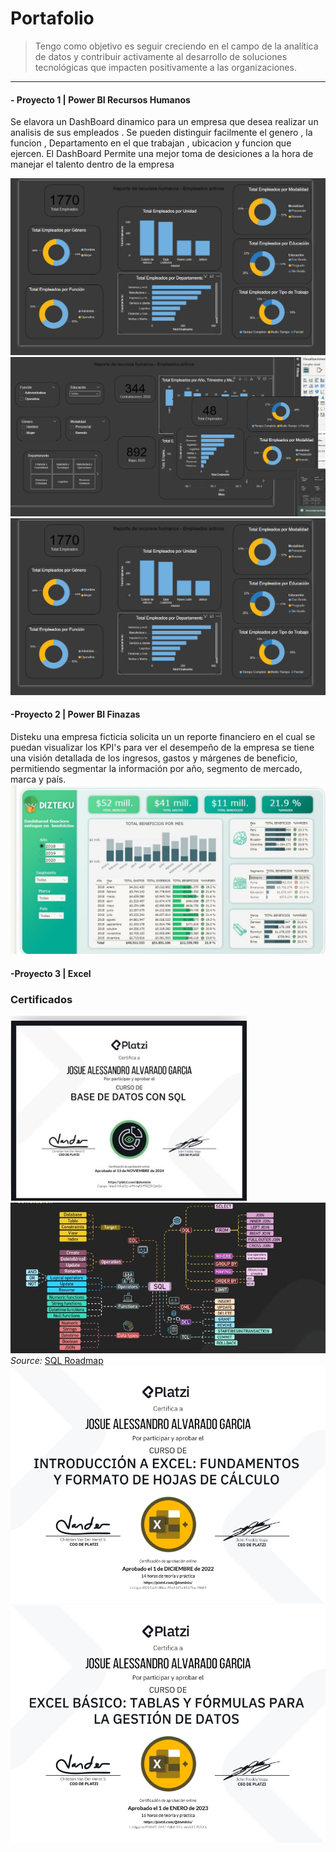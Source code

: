 # Portafolio
>Tengo como objetivo es seguir creciendo en el campo de la analítica de datos y contribuir activamente al desarrollo de soluciones tecnológicas que impacten positivamente a las organizaciones.
---
#### - Proyecto 1 | Power BI Recursos Humanos
Se elavora un DashBoard dinamico para un empresa que desea realizar un analisis de sus empleados . Se pueden distinguir facilmente el genero , la funcion , Departamento en el que trabajan , ubicacion y funcion que ejercen. 
El DashBoard Permite una mejor toma de desiciones a la hora de manejar el talento dentro de la empresa

![Home-DashBoard](/img/Proyecto1.jpeg)
![Filtros](/img/Proyecto1.1.jpeg) ![Ventana-Apoyo](/img/Proyecto1.2.jpeg)

#### -Proyecto 2 | Power BI Finazas
Disteku una empresa ficticia solicita un un reporte financiero en el cual se puedan visualizar los KPI's para ver el desempeño de la empresa se tiene una visión detallada de los ingresos, gastos y márgenes de beneficio, permitiendo segmentar la información por año, segmento de mercado, marca y país.
![Disteku](/img/Proyecto2.jpeg)
#### -Proyecto 3 | Excel 
### Certificados
![CertificadoBD](/img/CertificadoBD.jpeg)
![Conocimiento](/img/BDknoledge.jpeg)
_Source:_ [SQL Roadmap](https://www.youtube.com/watch?v=yMqldbY2AAg)
![IntroExcel](/img/CertificadoExcelIntro.png)
![ExcelBasic](/img/CertificadoEcxelBasic.png)
